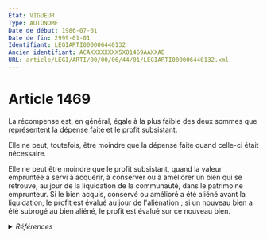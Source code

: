 ```yaml
---
État: VIGUEUR
Type: AUTONOME
Date de début: 1986-07-01
Date de fin: 2999-01-01
Identifiant: LEGIARTI000006440132
Ancien identifiant: ACAXXXXXXXX5X01469AAXXAB
URL: article/LEGI/ARTI/00/00/06/44/01/LEGIARTI000006440132.xml
---
```


<h1>Article 1469</h1>

La récompense est, en général, égale à la plus faible des deux sommes que
représentent la dépense faite et le profit subsistant.<br />

Elle ne peut, toutefois, être moindre que la dépense faite quand celle-ci était
nécessaire.<br />

Elle ne peut être moindre que le profit subsistant, quand la valeur empruntée a
servi à acquérir, à conserver ou à améliorer un bien qui se retrouve, au jour de
la liquidation de la communauté, dans le patrimoine emprunteur. Si le bien
acquis, conservé ou amélioré a été aliéné avant la liquidation, le profit est
évalué au jour de l'aliénation ; si un nouveau bien a été subrogé au bien
aliéné, le profit est évalué sur ce nouveau bien.


<details>
  <summary><em>Références</em></summary>

  <h2>Articles faisant référence à l'article</h2>
  
  <ul>
    <li>
      <a href="https://legal.tricoteuses.fr//redirection/LEGIARTI000006283930?vers=git&vers=legifrance">Loi n°85-1372 du 23 décembre 1985 RELATIVE A L'EGALITE DES EPOUX DANS LES REGIMES MATRIMONIAUX ET DES PARENTS DANS LA GESTION DES BIENS DES ENFANTS MINEURS - article 23 ENTIEREMENT_MODIF</a> MODIFICATION cible
    </li>
  </ul>
  
  <h2>Textes faisant référence à l'article</h2>
  
  <ul>
    <li>
      <a href="https://legal.tricoteuses.fr//redirection/JORFTEXT000000503950?vers=git&vers=legifrance">Loi n°65-570 du 13 juillet 1965 PORTANT REFORME DES REGIMES MATRIMONIAUX</a> CODIFICATION cible
    </li>
  </ul>
  
  <h2>Références faites par l'article</h2>
  
  <ul>
    <li>
      1965-07-13 CODIFICATION source <a href="https://legal.tricoteuses.fr//redirection/JORFTEXT000000503950?vers=git&vers=legifrance">Loi n°65-570 du 13 juillet 1965 PORTANT REFORME DES REGIMES MATRIMONIAUX</a>
    </li>
    <li>
      1985-12-23 MODIFICATION source <a href="https://legal.tricoteuses.fr//redirection/LEGIARTI000006283930?vers=git&vers=legifrance">Loi n°85-1372 du 23 décembre 1985 RELATIVE A L'EGALITE DES EPOUX DANS LES REGIMES MATRIMONIAUX ET DES PARENTS DANS LA GESTION DES BIENS DES ENFANTS MINEURS - article 23 ENTIEREMENT_MODIF</a>
    </li>
    <li>
      2999-01-01 CITATION cible <a href="https://legal.tricoteuses.fr//redirection/LEGIARTI000006439660?vers=git&vers=legifrance">Code civil - article 1436 AUTONOME MODIFIE, en vigueur du 1966-02-01 au 1986-07-01</a>
    </li>
    <li>
      2999-01-01 CITATION cible <a href="https://legal.tricoteuses.fr//redirection/LEGIARTI000006440186?vers=git&vers=legifrance">Code civil - article 1479 AUTONOME VIGUEUR, en vigueur depuis le 1986-07-01</a>
    </li>
    <li>
      2999-01-01 CITATION cible <a href="https://legal.tricoteuses.fr//redirection/LEGIARTI000006441076?vers=git&vers=legifrance">Code civil - article 1571 AUTONOME VIGUEUR, en vigueur depuis le 1986-07-01</a>
    </li>
    <li>
      2999-01-01 CITATION cible <a href="https://legal.tricoteuses.fr//redirection/LEGIARTI000033460726?vers=git&vers=legifrance">Code civil - article 515-7 AUTONOME VIGUEUR, en vigueur depuis le 2017-11-01</a>
    </li>
    <li>
      SPEC_APPLI source Loi 85-1372 1972-12-23 art. 55
    </li>
  </ul>
</details>

